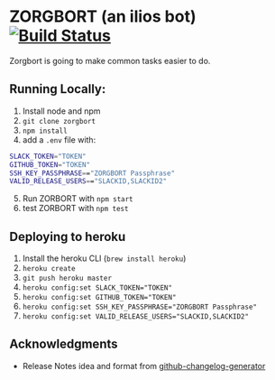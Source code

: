 # ZORGBORT (an ilios bot) [![Build Status](https://travis-ci.org/ucsf-ckm/zorgbort.svg?branch=master)](https://travis-ci.org/ucsf-ckm/zorgbort)

Zorgbort is going to make common tasks easier to do.

## Running Locally:

1. Install node and npm
2. `git clone zorgbort`
3. `npm install`
4. add a `.env` file with:
```bash
SLACK_TOKEN="TOKEN"
GITHUB_TOKEN="TOKEN"
SSH_KEY_PASSPHRASE=="ZORGBORT Passphrase"
VALID_RELEASE_USERS=="SLACKID,SLACKID2"
```
5. Run ZORBORT with `npm start`
5. test ZORBORT with `npm test`


## Deploying to heroku
1. Install the heroku CLI (`brew install heroku`)
2. `heroku create`
3. `git push heroku master`
4. `heroku config:set SLACK_TOKEN="TOKEN"`
5. `heroku config:set GITHUB_TOKEN="TOKEN"`
5. `heroku config:set SSH_KEY_PASSPHRASE="ZORGBORT Passphrase"`
5. `heroku config:set VALID_RELEASE_USERS="SLACKID,SLACKID2"`

## Acknowledgments

* Release Notes idea and format from [github-changelog-generator](https://github.com/skywinder/github-changelog-generator)
